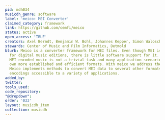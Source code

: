 ```yaml
---
pid: mdh034
musicdh_genre: software
label: 'meico: MEI Converter'
claimed_category: framework
link: https://github.com/cemfi/meico
status: active
open_access: 'TRUE'
creators: Axel Berndt, Benjamin W. Bohl, Johannes Kepper, Simon Waloschek
stewards: Center of Music and Film Informatics, Detmold
blurb: Meico is a converter framework for MEI files. Even though MEI is a quasi-standard
  for digital music editions, there is little software support for it. Processing
  MEI encoded music is not a trivial task and many application scenarios have their
  own more established and efficient formats. With meico we address these issues.
  Meico implements methods to convert MEI data to several other formats, making MEI
  encodings accessible to a variety of applications.
added_by: 
twitter: 
tools_used: 
code_repository: 
"@dropdown": 
order: '033'
layout: musicdh_item
collection: musicdh
---
```

